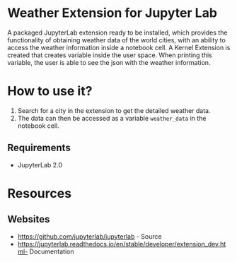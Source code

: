 # Weather Extension for Jupyter Lab

A packaged JupyterLab extension ready to be installed, which provides the functionality of obtaining weather data of the world cities, with an ability to access the weather information inside a notebook cell. A Kernel Extension is created that creates variable inside
the user space. When printing this variable, the user is able to see the json with the weather information.

# How to use it?

1. Search for a city in the extension to get the detailed weather data.
2. The data can then be accessed as a variable `weather_data` in the notebook cell.

## Requirements

* JupyterLab 2.0

# Resources

## Websites
- https://github.com/jupyterlab/jupyterlab - Source
- https://jupyterlab.readthedocs.io/en/stable/developer/extension_dev.html- Documentation


